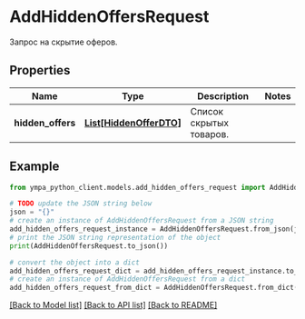 # AddHiddenOffersRequest

Запрос на скрытие оферов.

## Properties

Name | Type | Description | Notes
------------ | ------------- | ------------- | -------------
**hidden_offers** | [**List[HiddenOfferDTO]**](HiddenOfferDTO.md) | Список скрытых товаров.  | 

## Example

```python
from ympa_python_client.models.add_hidden_offers_request import AddHiddenOffersRequest

# TODO update the JSON string below
json = "{}"
# create an instance of AddHiddenOffersRequest from a JSON string
add_hidden_offers_request_instance = AddHiddenOffersRequest.from_json(json)
# print the JSON string representation of the object
print(AddHiddenOffersRequest.to_json())

# convert the object into a dict
add_hidden_offers_request_dict = add_hidden_offers_request_instance.to_dict()
# create an instance of AddHiddenOffersRequest from a dict
add_hidden_offers_request_from_dict = AddHiddenOffersRequest.from_dict(add_hidden_offers_request_dict)
```
[[Back to Model list]](../README.md#documentation-for-models) [[Back to API list]](../README.md#documentation-for-api-endpoints) [[Back to README]](../README.md)


